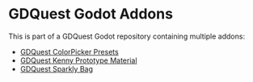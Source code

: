 # GDQuest Godot Addons

This is part of a GDQuest Godot repository containing multiple addons:

- [GDQuest ColorPicker Presets](addons/colorpicker_presets)
- [GDQuest Kenny Prototype Material](addons/kenny_prototype_material)
- [GDQuest Sparkly Bag](addons/sparkly_bag)